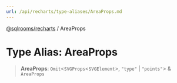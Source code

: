 ```yaml
---
url: /api/recharts/type-aliases/AreaProps.md
---
```

[@sqlrooms/recharts](../index.md) / AreaProps

# Type Alias: AreaProps

> **AreaProps**: `Omit`<`SVGProps`<`SVGElement`>, `"type"` | `"points"`> & `AreaProps`
